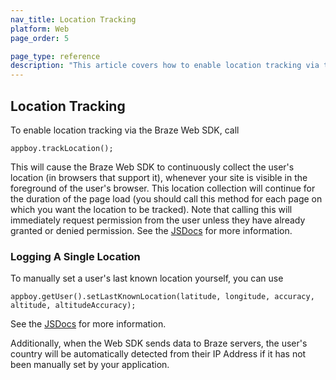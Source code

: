 ```yaml
---
nav_title: Location Tracking
platform: Web
page_order: 5

page_type: reference
description: "This article covers how to enable location tracking via the Braze Web SDK."
---
```

## Location Tracking

To enable location tracking via the Braze Web SDK, call

```
appboy.trackLocation();
```

This will cause the Braze Web SDK to continuously collect the user's location (in browsers that support it), whenever your site is visible in the foreground of the user's browser. This location collection will continue for the duration of the page load (you should call this method for each page on which you want the location to be tracked). Note that calling this will immediately request permission from the user unless they have already granted or denied permission. See the [JSDocs][0] for more information.

### Logging A Single Location

To manually set a user's last known location yourself, you can use

```
appboy.getUser().setLastKnownLocation(latitude, longitude, accuracy, altitude, altitudeAccuracy);
```

See the [JSDocs][1] for more information.

Additionally, when the Web SDK sends data to Braze servers, the user's country will be automatically detected from their IP Address if it has not been manually set by your application.

[0]: https://js.appboycdn.com/web-sdk/latest/doc/module-appboy.html#.trackLocation
[1]: https://js.appboycdn.com/web-sdk/latest/doc/ab.User.html#setLastKnownLocation
